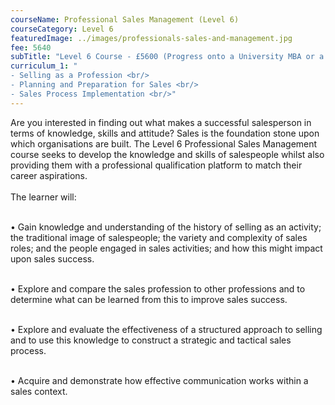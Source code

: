 ```yaml
---
courseName: Professional Sales Management (Level 6)
courseCategory: Level 6
featuredImage: ../images/professionals-sales-and-management.jpg
fee: 5640
subTitle: "Level 6 Course - £5600 (Progress onto a University MBA or a Level 7 course)"
curriculum_1: "
- Selling as a Profession <br/>
- Planning and Preparation for Sales <br/>
- Sales Process Implementation <br/>"
---
```

Are you interested in finding out what makes a successful salesperson in terms of knowledge, skills and attitude? Sales is the foundation stone upon which organisations are built. The Level 6 Professional Sales Management course seeks to develop the knowledge and skills of salespeople whilst also providing them with a professional qualification platform to match their career aspirations.
<br/><br/>
The learner will:<br/><br/>

• Gain knowledge and understanding of the history of selling as an activity; the traditional image of salespeople; the variety and complexity of sales roles; and the people engaged in sales activities; and how this might impact upon sales success.<br/><br/>

• Explore and compare the sales profession to other professions and to determine what can be learned from this to improve sales success.<br/><br/>

• Explore and evaluate the effectiveness of a structured approach to selling and to use this knowledge to construct a strategic and tactical sales process.<br/><br/>

• Acquire and demonstrate how effective communication works within a sales context.